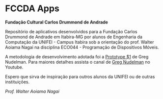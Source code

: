 # FCCDA Apps

**Fundação Cultural Carlos Drummond de Andrade**

Repositório de aplicativos desenvolvidos para a Fundação Carlos Drummond de Andrade em Itabira-MG por alunos de Engenharia da Computação da UNIFEI - Campus Itabira sob a orientação do prof. Walter Aoiama Nagai na disciplina ECO044 - Programação de Dispositivos Móveis.

A metodologia de desenvolvimento adotada foi a [Prototype $1](http://www.designcaffeine.com/overview-the-1-dollar-prototype/) de Greg Nudelman. Para maiores detalhes assista o canal de [Greg Nudelman](https://www.youtube.com/channel/UC7Zh5L_bBPnns96Q-Eo5rDQ?spfreload=10) no Youtube. 

Espero que sirva de inspiração para outros alunos da UNIFEI ou de outras instituições.

*Prof. Walter Aoiama Nagai*
